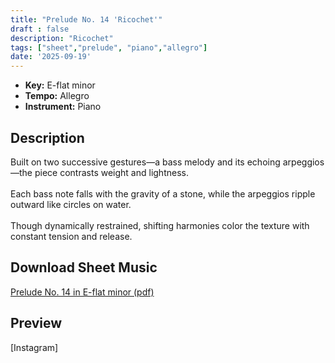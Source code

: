 ```yaml
---
title: "Prelude No. 14 'Ricochet'"
draft : false
description: "Ricochet"
tags: ["sheet","prelude", "piano","allegro"]
date: '2025-09-19'
---
```


- **Key:** E-flat minor
- **Tempo:** Allegro
- **Instrument:** Piano

<!--more-->
## Description
Built on two successive gestures—a bass melody and its echoing arpeggios—the piece contrasts weight and lightness.  <br>
<br>
Each bass note falls with the gravity of a stone, while the arpeggios ripple outward like circles on water. <br>
<br>
Though dynamically restrained, shifting harmonies color the texture with constant tension and release.

 ## Download Sheet Music

[Prelude No. 14 in E-flat minor (pdf)](/pdf/Prelude%20No.14%20in%20Eflatminor.pdf)

 ## Preview 
 [Instagram]
 
